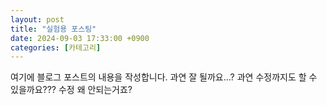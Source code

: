 ```yaml
---
layout: post
title: "실험용 포스팅"
date: 2024-09-03 17:33:00 +0900
categories: [카테고리]
---
```

여기에 블로그 포스트의 내용을 작성합니다.
과연 잘 될까요...?
과연 수정까지도 할 수 있을까요???
수정 왜 안되는거죠?